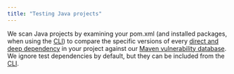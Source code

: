 ```yaml
---
title: "Testing Java projects"
---
```

We scan Java projects by examining your pom.xml (and installed packages, when using the [CLI](/docs/using-snyk/)) to compare the specific versions of every [direct and deep dependency](https://snyk.io/docs/faqs/#about-known-vulnerabilities) in your project against our [Maven vulnerability database](/vuln?type=maven).
We ignore test dependencies by default, but they can be included from the [CLI](/docs/using-snyk/).
